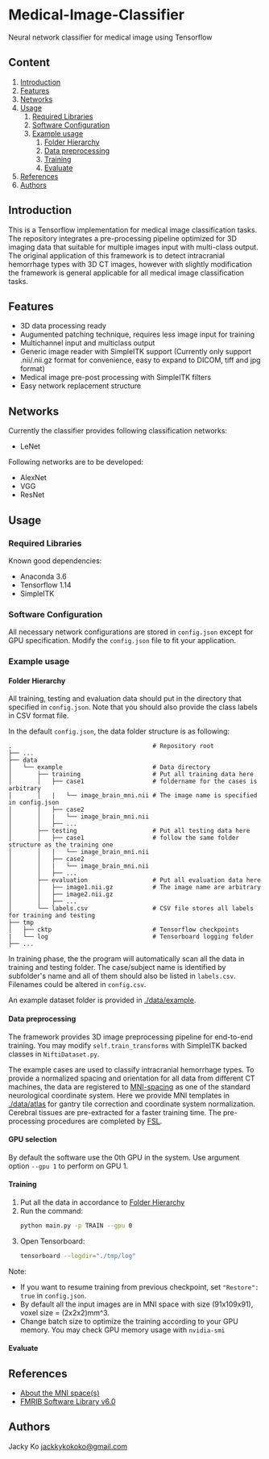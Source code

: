 # Medical-Image-Classifier
Neural network classifier for medical image using Tensorflow

## Content
1. [Introduction](#introduction)
2. [Features](#features)
3. [Networks](#networks)
4. [Usage](#usage)
	1. [Required Libraries](#required-libraries)
	2. [Software Configuration](#sofware-configuration)
	3. [Example usage](#example-usage)
		1. [Folder Hierarchy](#folder-hierarchy)
		2. [Data preprocessing](#data-preprocessing)
		3. [Training](#training)
		4. [Evaluate](#evaluate)
5. [References](#references)
6. [Authors](#authors)

## Introduction
This is a Tensorflow implementation for medical image classification tasks. The repository integrates a pre-processing pipeline optimized for 3D imaging data that suitable for multiple images input with multi-class output. The original application of this framework is to detect intracranial hemorrhage types with 3D CT images, however with slightly modification the framework is general applicable for all medical image classification tasks.

## Features
- 3D data processing ready
- Augumented patching technique, requires less image input for training
- Multichannel input and multiclass output
- Generic image reader with SimpleITK support (Currently only support .nii/.nii.gz format for convenience, easy to expand to DICOM, tiff and jpg format)
- Medical image pre-post processing with SimpleITK filters
- Easy network replacement structure

## Networks
Currently the classifier provides following classification networks:
- LeNet

Following networks are to be developed:
- AlexNet
- VGG
- ResNet

## Usage
### Required Libraries
Known good dependencies:
- Anaconda 3.6
- Tensorflow 1.14
- SimpleITK

### Software Configuration
All necessary network configurations are stored in `config.json` except for GPU specification. Modify the `config.json` file to fit your application.

### Example usage
#### Folder Hierarchy
All training, testing and evaluation data should put in the directory that specified in `config.json`. Note that you should also provide the class labels in CSV format file.

In the default `config.json`, the data folder structure is as following:
```
.                                       # Repository root
├── ...
├── data                      
│   └── example                         # Data directory
│       ├── training                    # Put all training data here
│       │   ├── case1                   # foldername for the cases is arbitrary
│       │   |   └── image_brain_mni.nii # The image name is specified in config.json
│       │   ├── case2
│       │   |   └── image_brain_mni.nii
│       │   ├──	...
│       ├── testing                     # Put all testing data here
│       │   ├── case1                   # follow the same folder structure as the training one
│       │   |   └── image_brain_mni.nii
│       │   ├── case2
│       │   |   └── image_brain_mni.nii
│       │   ├── ...
│       ├── evaluation                  # Put all evaluation data here
│       │   ├── image1.nii.gz           # The image name are arbitrary
│       │   ├──	image2.nii.gz
│       │   ├──	...
│       └── labels.csv                  # CSV file stores all labels for training and testing
├── tmp
│   ├── cktp                            # Tensorflow checkpoints
|   └── log                             # Tensorboard logging folder
├── ...
```

In training phase, the the program will automatically scan all the data in training and testing folder. The case/subject name is identified by subfolder's name and all of them should also be listed in `labels.csv`. Filenames could be altered in `config.csv`.

An example dataset folder is provided in [./data/example](./data/example).

#### Data preprocessing
The framework provides 3D image preprocessing pipeline for end-to-end training. You may modify `self.train_transforms` with SimpleITK backed classes in `NiftiDataset.py`.

The example cases are used to classify intracranial hemorrhage types. To provide a normalized spacing and orientation for all data from different CT machines, the data are registered to [MNI-spacing](https://www.lead-dbs.org/about-the-mni-spaces/) as one of the standard neurological coordinate system. Here we provide MNI templates in [./data/atlas](./data/atlas) for gantry tile correction and coordinate system normalization. Cerebral tissues are pre-extracted for a faster training time. The pre-processing procedures are completed by [FSL](https://fsl.fmrib.ox.ac.uk/fsl/fslwiki).

#### GPU selection
By default the software use the 0th GPU in the system. Use argument option `--gpu 1` to perform on GPU 1.

#### Training
1. Put all the data in accordance to [Folder Hierarchy](#folder-hierarchy)
2. Run the command:
	```bash
	python main.py -p TRAIN --gpu 0
	```
3. Open Tensorboard:
	```bash
	tensorboard --logdir="./tmp/log"
	```

Note:
- If you want to resume training from previous checkpoint, set `"Restore": true` in `config.json`.
- By default all the input images are in MNI space with size (91x109x91), voxel size = (2x2x2)mm^3.
- Change batch size to optimize the training according to your GPU memory. You may check GPU memory usage with `nvidia-smi`

#### Evaluate

## References
- [About the MNI space(s)](https://www.lead-dbs.org/about-the-mni-spaces/)
- [FMRIB Software Library v6.0](https://fsl.fmrib.ox.ac.uk/fsl/fslwiki)

## Authors
Jacky Ko [jackkykokoko@gmail.com](mailto:jackkykokoko@gmail.com)
